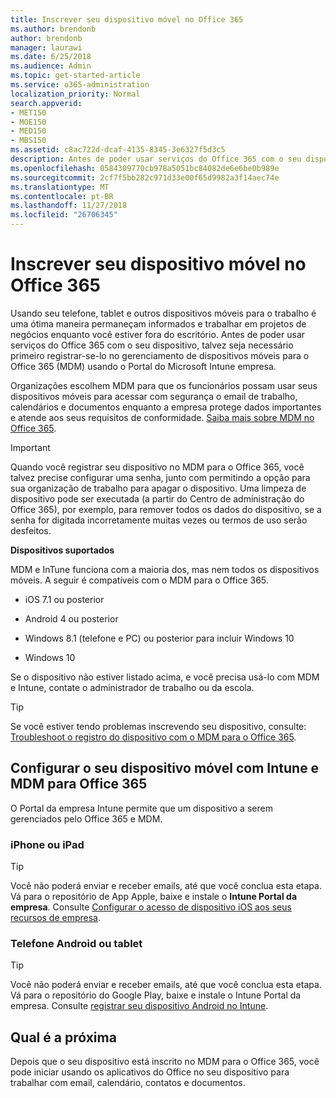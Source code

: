 ```yaml
---
title: Inscrever seu dispositivo móvel no Office 365
ms.author: brendonb
author: brendonb
manager: laurawi
ms.date: 6/25/2018
ms.audience: Admin
ms.topic: get-started-article
ms.service: o365-administration
localization_priority: Normal
search.appverid:
- MET150
- MOE150
- MED150
- MBS150
ms.assetid: c8ac722d-dcaf-4135-8345-3e6327f5d3c5
description: Antes de poder usar serviços do Office 365 com o seu dispositivo, talvez seja necessário que você siga estas etapas para se inscrever em gerenciamento de dispositivos móveis para o Office 365 (MDM). Você fazer isso quando você adiciona seu trabalho ou escola a conta de email para seu dispositivo pela primeira vez.
ms.openlocfilehash: 0584309770cb978a5051bc84082de6e6be0b989e
ms.sourcegitcommit: 2cf7f5bb282c971d33e00f65d9982a3f14aec74e
ms.translationtype: MT
ms.contentlocale: pt-BR
ms.lasthandoff: 11/27/2018
ms.locfileid: "26706345"
---
```

# <a name="enroll-your-mobile-device-in-office-365"></a>Inscrever seu dispositivo móvel no Office 365

Usando seu telefone, tablet e outros dispositivos móveis para o trabalho é uma ótima maneira permaneçam informados e trabalhar em projetos de negócios enquanto você estiver fora do escritório. Antes de poder usar serviços do Office 365 com o seu dispositivo, talvez seja necessário primeiro registrar-se-lo no gerenciamento de dispositivos móveis para o Office 365 (MDM) usando o Portal do Microsoft Intune empresa.
  
Organizações escolhem MDM para que os funcionários possam usar seus dispositivos móveis para acessar com segurança o email de trabalho, calendários e documentos enquanto a empresa protege dados importantes e atende aos seus requisitos de conformidade. [Saiba mais sobre MDM no Office 365](https://support.office.com/article/overview-of-mobile-device-management-mdm-for-office-365-faa7d8e5-645d-4d59-839c-c8d4c1869e4a).
  
> [!IMPORTANT]
> Quando você registrar seu dispositivo no MDM para o Office 365, você talvez precise configurar uma senha, junto com permitindo a opção para sua organização de trabalho para apagar o dispositivo. Uma limpeza de dispositivo pode ser executada (a partir do Centro de administração do Office 365), por exemplo, para remover todos os dados do dispositivo, se a senha for digitada incorretamente muitas vezes ou termos de uso serão desfeitos. 
  
 **Dispositivos suportados**
  
MDM e InTune funciona com a maioria dos, mas nem todos os dispositivos móveis. A seguir é compatíveis com o MDM para o Office 365.
  
- iOS 7.1 ou posterior
    
- Android 4 ou posterior
    
- Windows 8.1 (telefone e PC) ou posterior para incluir Windows 10
    
- Windows 10
    
Se o dispositivo não estiver listado acima, e você precisa usá-lo com MDM e Intune, contate o administrador de trabalho ou da escola.
  
> [!TIP]
> Se você estiver tendo problemas inscrevendo seu dispositivo, consulte: [Troubleshoot o registro do dispositivo com o MDM para o Office 365](https://support.office.com/article/Troubleshoot-device-enrollment-with-MDM-for-Office-365-c863b2bf-45f3-483a-ba05-29fc7f4d6434). 
  
## <a name="set-up-your-mobile-device-with-intune-and-mdm-for-office-365"></a>Configurar o seu dispositivo móvel com Intune e MDM para Office 365

O Portal da empresa Intune permite que um dispositivo a serem gerenciados pelo Office 365 e MDM.
  
### <a name="iphone-or-ipad"></a>iPhone ou iPad

> [!TIP]
> Você não poderá enviar e receber emails, até que você conclua esta etapa. Vá para o repositório de App Apple, baixe e instale o **Intune Portal da empresa**. Consulte [Configurar o acesso de dispositivo iOS aos seus recursos de empresa](https://docs.microsoft.com/intune-user-help/enroll-your-device-in-intune-ios). 
    
### <a name="android-phone-or-tablet"></a>Telefone Android ou tablet

> [!TIP]
> Você não poderá enviar e receber emails, até que você conclua esta etapa. Vá para o repositório do Google Play, baixe e instale o Intune Portal da empresa. Consulte [registrar seu dispositivo Android no Intune](https://docs.microsoft.com/intune-user-help/enroll-your-device-in-intune-android). 
    
## <a name="whats-next"></a>Qual é a próxima

Depois que o seu dispositivo está inscrito no MDM para o Office 365, você pode iniciar usando os aplicativos do Office no seu dispositivo para trabalhar com email, calendário, contatos e documentos.
  

